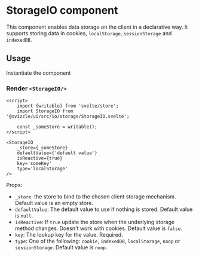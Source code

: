 # StorageIO component

This component enables data storage on the client in a declarative way. It
supports storing data in cookies, `localStorage`, `sessionStorage` and
`indexedDB`.

## Usage

Instantiate the component 

### Render `<StorageIO/>`

```svelte
<script>
	import {writable} from 'svelte/store';
	import StorageIO from '@svizzle/ui/src/io/storage/StorageIO.svelte';

	const _someStore = writable();
</script>

<StorageIO
	_store={_someStore}
	defaultValue={'default value'}
	isReactive={true}
	key='someKey'
	type='localStorage'
/>
```

Props:

- `_store`: the store to bind to the chosen client storage mechanism. Default value is an empty store.
- `defaultValue`: The default value to use if nothing is stored. Default value is `null`.
- `isReactive`: If `true` update the store when the underlying storage method changes. Doesn't work with cookies. Default value is `false`.
- `key`: The lookup key for the value. Required.
- `type`: One of the following: `cookie`, `indexedDB`, `localStorage`, `noop` or `sessionStorage`. Default value is `noop`.
